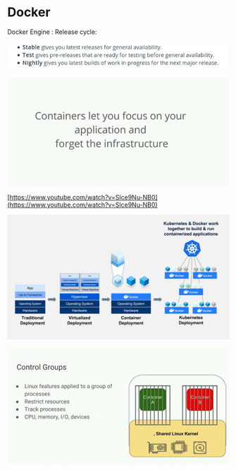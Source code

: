 # Docker

Docker Engine : Release cycle:

![](<../../.gitbook/assets/image (127).png>)

![](<../../.gitbook/assets/image (146).png>)

[https://www.youtube.com/watch?v=Slce9Nu-NB0](https://www.youtube.com/watch?v=Slce9Nu-NB0)

![](<../../.gitbook/assets/image (158).png>)

![](<../../.gitbook/assets/image (169).png>)
